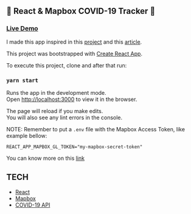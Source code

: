 ## 🦠 React & Mapbox COVID-19 Tracker 🦠

### [Live Demo](https://react-covid19-tracker.netlify.com/)

I made this app inspired in this [project](https://github.com/alemesa/mapbox-covid19) and this [article](https://dev.to/alemesa/how-to-create-a-covid-19-map-with-mapbox-and-react-3jgf).

This project was bootstrapped with [Create React App](https://github.com/facebook/create-react-app).

To execute this project, clone and after that run:

### `yarn start`

Runs the app in the development mode.<br />
Open [http://localhost:3000](http://localhost:3000) to view it in the browser.

The page will reload if you make edits.<br />
You will also see any lint errors in the console.

NOTE: Remember to put a `.env` file with the Mapbox Access Token, like example bellow:

```
REACT_APP_MAPBOX_GL_TOKEN="my-mapbox-secret-token"
```
You can know more on this [link](https://docs.mapbox.com/help/how-mapbox-works/access-tokens/)

## TECH

* [React](https://github.com/facebook/react)
* [Mapbox](https://www.mapbox.com/)
* [COVID-19 API](https://docs.corona.lmao-xd.wtf/)
